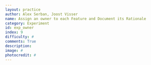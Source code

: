 ```yaml
---
layout: practice
author: Alex Serban, Joost Visser
name: Assign an owner to each Feature and Document its Rationale
category: Experiment
id: exp_owner
index: 9
difficulty: #
comments: True
description:
image: #
photocredit: #
---
```


